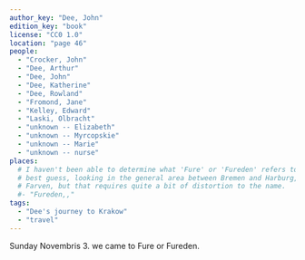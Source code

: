 ```yaml
---
author_key: "Dee, John"
edition_key: "book"
license: "CC0 1.0"
location: "page 46"
people:
  - "Crocker, John"
  - "Dee, Arthur"
  - "Dee, John"
  - "Dee, Katherine"
  - "Dee, Rowland"
  - "Fromond, Jane"
  - "Kelley, Edward"
  - "Laski, Olbracht"
  - "unknown -- Elizabeth"
  - "unknown -- Myrcopskie"
  - "unknown -- Marie"
  - "unknown -- nurse"
places:
  # I haven't been able to determine what 'Fure' or 'Fureden' refers to. My
  # best guess, looking in the general area between Bremen and Harburg, is
  # Farven, but that requires quite a bit of distortion to the name.
  #- "Fureden,,"
tags:
  - "Dee's journey to Krakow"
  - "travel"
---
```

  Sunday Novembris 3. we came to Fure or Fureden.
